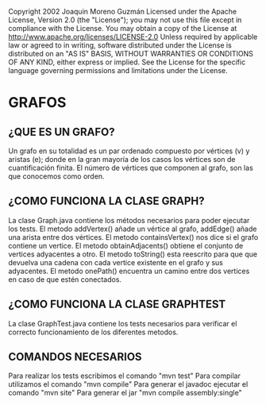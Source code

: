 Copyright 2002 Joaquin Moreno Guzmán Licensed under the Apache License, Version 2.0 (the "License"); you may not use this file except in compliance with the License. You may obtain a copy of the License at http://www.apache.org/licenses/LICENSE-2.0 Unless required by applicable law or agreed to in writing, software distributed under the License is distributed on an "AS IS" BASIS, WITHOUT WARRANTIES OR CONDITIONS OF ANY KIND, either express or implied. See the License for the specific language governing permissions and limitations under the License.

# GRAFOS #
## ¿QUE ES UN GRAFO? ##
Un grafo en su totalidad es un par ordenado compuesto por vértices (v) y aristas (e); donde en la gran mayoría de los casos los vértices son de cuantificación finita. El número de vértices que componen al grafo, son las que conocemos como orden.

## ¿COMO FUNCIONA LA CLASE GRAPH? ##
La clase Graph.java contiene los métodos necesarios para poder ejecutar los tests. El metodo addVertex() añade un vértice al grafo, addEdge() añade una arista entre dos vértices. El metodo containsVertex() nos dice si el grafo contiene un vertice. El metodo obtainAdjacents() obtiene el conjunto de vertices adyacentes a otro. El metodo toString() esta reescrito para que que devuelva una cadena con cada vertice existente en el grafo y sus adyacentes. El metodo onePath() encuentra un camino entre dos vertices en caso de que estén conectados. 

## ¿COMO FUNCIONA LA CLASE GRAPHTEST ##
La clase GraphTest.java contiene los tests necesarios para verificar el correcto funcionamiento de los diferentes metodos.

## COMANDOS NECESARIOS ##
Para realizar los tests escribimos el comando "mvn test"
Para compilar utilizamos el comando "mvn compile"
Para generar el javadoc ejecutar el comando "mvn site"
Para generar el jar "mvn compile assembly:single"